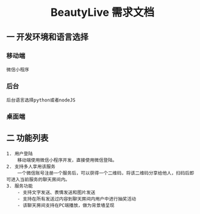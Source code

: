 # **<center>BeautyLive 需求文档</center>**

## 一 开发环境和语言选择

### 移动端
    微信小程序

### 后台
    后台语言选择python或者nodeJS

### 桌面端


## 二 功能列表
    1. 用户登陆
        移动端使用微信小程序开发，直接使用微信登陆。
    2. 支持多人享用该服务
        一个微信账号注册一个服务后，可以获得一个二维码，将该二维码分享给他人，扫码后即可进入当前服务的聊天房间内。
    3. 服务功能
        - 支持文字发送、表情发送和图片发送
        - 支持在所有发送过内容到聊天房间内用户中进行抽奖活动
        - 该聊天房间支持在PC端播放，做为背景墙呈现